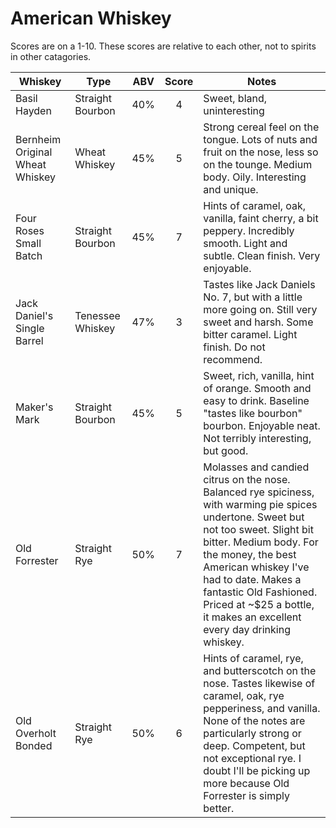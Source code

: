 # American Whiskey
Scores are on a 1-10. These scores are relative to each other, not to spirits in other catagories.

| Whiskey                         | Type             | ABV | Score | Notes                                                                                                                                                                                                                                                                                                                               |
|---------------------------------|------------------|:---:|:-----:|-------------------------------------------------------------------------------------------------------------------------------------------------------------------------------------------------------------------------------------------------------------------------------------------------------------------------------------|
| Basil Hayden                    | Straight Bourbon | 40% | 4     | Sweet, bland, uninteresting                                                                                                                                                                                                                                                                                                         |
| Bernheim Original Wheat Whiskey | Wheat Whiskey    | 45% | 5     | Strong cereal feel on the tongue. Lots of nuts and fruit on the nose, less so on the tounge. Medium body. Oily. Interesting and unique.                                                                                                                                                                                             |
| Four Roses Small Batch          | Straight Bourbon | 45% | 7     | Hints of caramel, oak, vanilla, faint cherry, a bit peppery. Incredibly smooth. Light and subtle. Clean finish. Very enjoyable.                                                                                                                                                                                                     |
| Jack Daniel's Single Barrel     | Tenessee Whiskey | 47% | 3     | Tastes like Jack Daniels No. 7, but with a little more going on. Still very sweet and harsh. Some bitter caramel. Light finish. Do not recommend.                                                                                                                                                                                   |
| Maker's Mark                    | Straight Bourbon | 45% | 5     | Sweet, rich, vanilla, hint of orange. Smooth and easy to drink. Baseline "tastes like bourbon" bourbon. Enjoyable neat. Not terribly interesting, but good.                                                                                                                                                                         |
| Old Forrester                   | Straight Rye     | 50% | 7     | Molasses and candied citrus on the nose. Balanced rye spiciness, with warming pie spices undertone. Sweet but not too sweet. Slight bit bitter. Medium body. For the money, the best American whiskey I've had to date. Makes a fantastic Old Fashioned. Priced at ~$25 a bottle, it makes an excellent every day drinking whiskey. |
| Old Overholt Bonded             | Straight Rye     | 50% | 6     | Hints of caramel, rye, and butterscotch on the nose. Tastes likewise of caramel, oak, rye pepperiness, and vanilla. None of the notes are particularly strong or deep. Competent, but not exceptional rye. I doubt I'll be picking up more because Old Forrester is simply better.                                                  |
